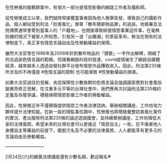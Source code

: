 ---
---
在性勞推的服務群眾中，有很大一部分是情慾影像的網路工作者及攝影師。

從性勞推成立以來，我們就時常接獲當事者因為他人檢舉告發，導致自己的攝影作品、個人網站受到刑法「妨害風化」罪章「散布猥褻物品罪」的追訴。地檢署及法院傳票通常會寄到當事人的「戶籍地」，也間接導致經營情慾事業這件事，在毫無防備的情況下被家人所知悉，引發另一波「出櫃潮」的家庭革命。無法在現有的法律制度下，真正享有情慾言論自由及性勞動權益的保障。

雖然大法官曾在1996年及2006年針對散布物品的「猥褻」一字作出解釋，限縮了刑法追訴色情言論的範疇。但隨著網路科技的發達、covid疫情催生了網路自媒體經濟，越來越多人透過自營社群平台發布情慾作品賺取收入。因此，刑法第235條所涉及的不再僅是 #色情言論的箝制 也可能導致 #性勞動權益的損害。

如果大法官過往的見解，肯認保障性少數族群的色情言論且強調國家應對社會風俗變異而修正見解，在注重多元平等的台灣社會中，我們應再次討論刑法第235條的定義及存廢爭議，積極保障情慾影像工作者的勞動權益。

因此，性勞推近年不僅積極提供情慾工作者法律諮詢，舉辦相關講座、工作坊培力夥伴提升法律知能。在新一屆的理監事任期中，性勞推也將積極彙整妨害風化案件的實況、產出廢除刑法第235條的論述遊說國會，並持續舉辦講座、工作坊降低大家的法律風險。希望未來的台灣社會可以更接近「情慾自主」一些，在不傷害他人身體自主等權益的前提下，擺脫污名及不必要的法律風險，人人都能享有更多元的言論自由及勞動權益。

—————————

2月24日(六)的網黃法律講座還有少數名額，歡迎報名💗